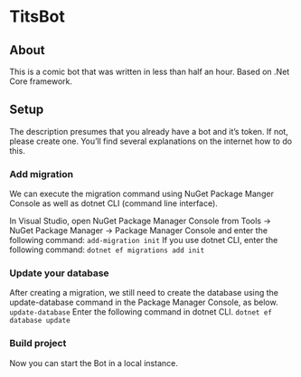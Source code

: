 # TitsBot

## About
This is a comic bot that was written in less than half an hour. Based on .Net Core framework. 

## Setup 
The description presumes that you already have a bot and it’s token. If not, please create one. You’ll find several explanations on the internet how to do this.

### Add migration 
We can execute the migration command using NuGet Package Manger Console as well as dotnet CLI (command line interface).

In Visual Studio, open NuGet Package Manager Console from Tools -> NuGet Package Manager -> Package Manager Console and enter the following command:
`add-migration init`
If you use dotnet CLI, enter the following command: `dotnet ef migrations add init`

### Update your database
After creating a migration, we still need to create the database using the update-database command in the Package Manager Console, as below.
`update-database`
Enter the following command in dotnet CLI.
`dotnet ef database update`

### Build project 
Now you can start the Bot in a local instance. 

